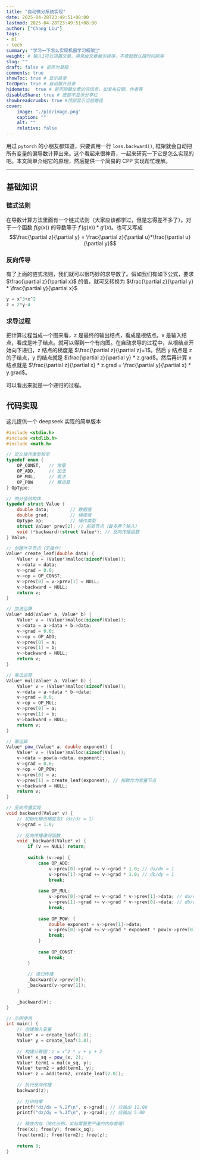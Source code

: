 ```yaml
---
title: "自动微分系统实现"
date: 2025-04-28T23:49:51+08:00
lastmod: 2025-04-28T23:49:51+08:00
author: ["Chang Liu"]
tags: 
- ml
- tech
summary: "学习一下怎么实现机器学习框架🚀"
weight: # 输入1可以顶置文章，用来给文章展示排序，不填就默认按时间排序
slug: ""
draft: false # 是否为草稿
comments: true
showToc: true # 显示目录
TocOpen: true # 自动展开目录
hidemeta:  true # 是否隐藏文章的元信息，如发布日期、作者等
disableShare: true # 底部不显示分享栏
showbreadcrumbs: true #顶部显示当前路径
cover:
    image: "./pid/image.png"
    caption: ""
    alt: ""
    relative: false
---
```


用过 `pytorch` 的小朋友都知道，只要调用一行 `loss.backward()`, 框架就会自动把所有变量的偏导数计算出来。这个看起来很神奇，一起来研究一下它是怎么实现的吧。本文简单介绍它的原理，然后提供一个简易的 CPP 实现帮忙理解。

-----

## **基础知识**

### 链式法则

在导数计算方法里面有一个链式法则（大家应该都学过，但是忘得差不多了）。对于一个函数 $f(g(x))$ 的导数等于 $f'(g(x))*g'(x)$。也可又写成
 $$\frac{\partial z}{\partial y} = \frac{\partial z}{\partial u}*\frac{\partial u}{\partial y}$$

### 反向传导

有了上面的链式法则，我们就可以很巧妙的求导数了。假如我们有如下公式，要求 $\frac{\partial z}{\partial x}$ 的值，就可又转换为 $\frac{\partial z}{\partial y} * \frac{\partial y}{\partial x}$

```python
y = x^3+x^2
z = 2*y-4
```

### 求导过程

把计算过程当成一个图来看，z 是最终的输出结点，看成是根结点。x 是输入结点，看成是叶子结点。就可以得到一个有向图。在自动求导的过程中，从根结点开始向下递归，z 结点的梯度是 $\frac{\partial z}{\partial z}=1$。然后 y 结点是 z 的子结点，y 的结点就是 $\frac{\partial z}{\partial y} * z.grad$。然后再计算 x 结点就是 $\frac{\partial z}{\partial x} * z.grad = \frac{\partial y}{\partial x} * y.grad$。

可以看出来就是一个递归的过程。


## 代码实现

这儿提供一个 deepseek 实现的简单版本

```cpp
#include <stdio.h>
#include <stdlib.h>
#include <math.h>

// 定义操作类型枚举
typedef enum {
    OP_CONST,   // 常量
    OP_ADD,     // 加法
    OP_MUL,     // 乘法
    OP_POW      // 幂运算
} OpType;

// 微分值结构体
typedef struct Value {
    double data;        // 数据值
    double grad;        // 梯度值
    OpType op;          // 操作类型
    struct Value* prev[2]; // 前驱节点（最多两个输入）
    void (*backward)(struct Value*); // 反向传播函数
} Value;

// 创建叶子节点（无操作）
Value* create_leaf(double data) {
    Value* v = (Value*)malloc(sizeof(Value));
    v->data = data;
    v->grad = 0.0;
    v->op = OP_CONST;
    v->prev[0] = v->prev[1] = NULL;
    v->backward = NULL;
    return v;
}

// 加法运算
Value* add(Value* a, Value* b) {
    Value* v = (Value*)malloc(sizeof(Value));
    v->data = a->data + b->data;
    v->grad = 0.0;
    v->op = OP_ADD;
    v->prev[0] = a;
    v->prev[1] = b;
    v->backward = NULL;
    return v;
}

// 乘法运算
Value* mul(Value* a, Value* b) {
    Value* v = (Value*)malloc(sizeof(Value));
    v->data = a->data * b->data;
    v->grad = 0.0;
    v->op = OP_MUL;
    v->prev[0] = a;
    v->prev[1] = b;
    v->backward = NULL;
    return v;
}

// 幂运算
Value* pow_(Value* a, double exponent) {
    Value* v = (Value*)malloc(sizeof(Value));
    v->data = pow(a->data, exponent);
    v->grad = 0.0;
    v->op = OP_POW;
    v->prev[0] = a;
    v->prev[1] = create_leaf(exponent); // 指数作为常量节点
    v->backward = NULL;
    return v;
}

// 反向传播实现
void backward(Value* v) {
    // 初始化输出梯度为1（dz/dz = 1）
    v->grad = 1.0;
    
    // 反向传播递归函数
    void _backward(Value* v) {
        if (v == NULL) return;
        
        switch (v->op) {
            case OP_ADD:
                v->prev[0]->grad += v->grad * 1.0; // da/dx = 1
                v->prev[1]->grad += v->grad * 1.0; // db/dy = 1
                break;
                
            case OP_MUL:
                v->prev[0]->grad += v->grad * v->prev[1]->data; // da/dx = y
                v->prev[1]->grad += v->grad * v->prev[0]->data; // db/dy = x
                break;
                
            case OP_POW: {
                double exponent = v->prev[1]->data;
                v->prev[0]->grad += v->grad * exponent * pow(v->prev[0]->data, exponent-1);
                break;
            }
            
            case OP_CONST:
                break;
        }
        
        // 递归传播
        _backward(v->prev[0]);
        _backward(v->prev[1]);
    }
    
    _backward(v);
}

// 示例使用
int main() {
    // 创建输入变量
    Value* x = create_leaf(2.0);
    Value* y = create_leaf(3.0);
    
    // 构建计算图：z = x^2 * y + y + 2
    Value* x_sq = pow_(x, 2);
    Value* term1 = mul(x_sq, y);
    Value* term2 = add(term1, y);
    Value* z = add(term2, create_leaf(2.0));
    
    // 执行反向传播
    backward(z);
    
    // 打印结果
    printf("dz/dx = %.2f\n", x->grad); // 应输出 12.00
    printf("dz/dy = %.2f\n", y->grad); // 应输出 5.00
    
    // 释放内存（简化示例，实际需要更严谨的内存管理）
    free(x); free(y); free(x_sq);
    free(term1); free(term2); free(z);
    
    return 0;
}
```